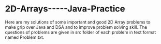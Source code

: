 # 2D-Arrays-----Java-Practice
Here are my solutions of some important and good 2D Array problems to make grip over Java and DSA and to improve problem solving skill. The questions of problems are given in src folder of each problem in text format named Problem.txt.
